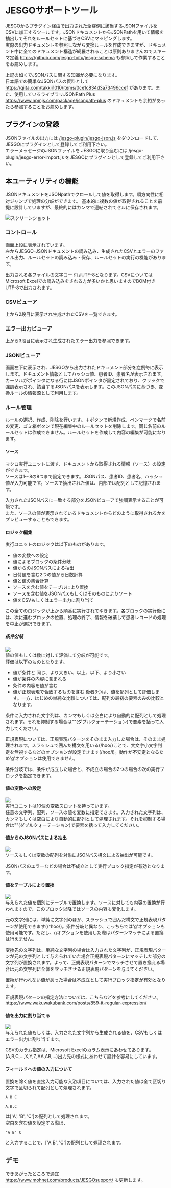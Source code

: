 # JESGOサポートツール
JESGOからプラグイン経由で出力された全症例に該当するJSONファイルをCSVに加工するツールです。JSONドキュメントからJSONPathを用いて情報を抽出してそれをルールセットに基づきCSVにマッピングします。  
実際の出力ドキュメントを参照しながら変換ルールを作成できますが、ドキュメント中に全てのドキュメント構造が網羅されることは原則ありませんのでスキーマ定義 https://github.com/jesgo-toitu/jesgo-schema も参照して作業することをお薦めします。

上記の如くでJSONパスに関する知識が必要になります。  
日本語での簡単なJSONパスの資料として https://qiita.com/takkii1010/items/0ce1c834d3a73496ccef があります。また、使用しているライブラリJSONPath Plus https://www.npmjs.com/package/jsonpath-plus のドキュメントも余裕があったら参照することをお薦めします。 

## プラグインの登録
JSONファイルの出力には [/jesgo-plugin/jesgo-json.js](jesgo-plugin/jesgo-json.js) をダウンロードして、JESGOにプラグインとして登録してご利用下さい。  
エラーメッセージのJSONファイルを JESGOに取り込むには /jesgo-plugin/jesgo-error-import.js をJESGOにプラグインとして登録してご利用下さい。

## 本ユーティリティの機能
JSONドキュメントをJSONpathでクロールして値を取得します。順方向性に相対ジャンプで処理の分岐ができます。
基本的に複数の値が取得されることを前提に設計していますが、最終的にはカンマで連結されてセルに保存されます。

![スクリーンショット](doc/screenshot.png)

### コントロール
画面上段に表示されています。  
左からJESGO-JSONドキュメントの読み込み、生成されたCSVとエラーのファイル出力、ルールセットの読み込み・保存、ルールセットの実行の機能があります。

出力される各ファイルの文字コードはUTF-8となります。CSVについてはMicrosoft Excelでの読み込みをされる方が多いかと思いますのでBOM付きUTF-8で出力されます。

### CSVビューア
上から2段目に表示され生成されたCSVを一覧できます。

### エラー出力ビューア
上から3段目に表示され生成されたエラー出力を参照できます。

### JSONビューア
画面左下に表示され、JESGOから出力されたドキュメント部分を症例毎に表示します。ドキュメント情報としてハッシュ値、患者ID、患者名が表示されます。   
カーソルがポインタになる行にはJSONポインタが設定されており、クリックで強調表示され、該当するJSONパスを表示します。このJSONパスに基づき、変換ルールの情報源として利用します。

### ルール管理
ルールの選択、作成、削除を行います。＋ボタンで新規作成、ペンマークで名前の変更、ゴミ箱ボタンで現在編集中のルールセットを削除します。同じ名前のルールセットは作成できません。ルールセットを作成して内容の編集が可能になります。

#### ソース
マクロ実行ユニットに渡す、ドキュメントから取得される情報（ソース）の設定ができます。  
ソースは1～8の8つまで設定できます。JSONパス、患者ID、患者名、ハッシュ値が入力可能です。ソースで抽出された値は、内部では配列として記憶されます。

入力されたJSONパスに一致する部分をJSONビューアで強調表示することが可能です。  
また、ソースの値が表示されているドキュメントからどのように取得されるかをプレビューすることもできます。

#### ロジック編集
実行ユニットのロジックは以下のものがあります。
- 値の変数への設定
- 値によるブロックの条件分岐
- 値からのJSONパスによる抽出
- 日付値を含む2つの値から日数計算
- 値と値の集合計算
- ソースを含む値をテーブルにより置換
- ソースを含む値をJSONパスもしくはそのものによりソート
- 値をCSVもしくはエラー出力に割り当て

この全てのロジックが上から順番に実行されてゆきます。各ブロックの実行後には、次に進むブロックの位置、処理の終了、情報を破棄して患者レコードの処理を中止が選択できます。

##### 条件分岐
![](doc/operator.png)   
値の値もしくは数に対して評価して分岐が可能です。  
評価は以下のものとなります。
- 値が条件と 同じ、より大きい、以上、以下、より小さい
- 値が条件の内容に含まれる
- 条件の内容を値が含む
- 値が正規表現で合致するものを含む
後者3つは、値を配列として評価します。一方、はじめの単純な比較については、配列の最初の要素のみの比較となります。  

条件に入力された文字列は、カンマもしくは空白により自動的に配列として処理されます。それを抑制する場合は""(ダブルクォーテーション)で要素を括って入力してください。

正規表現については、正規表現パターンをそのまま入力した場合は、そのまま処理されます。スラッシュで囲んだ構文を用いる(/hoo/)ことで、大文字小文字判定を無視するなどのオプションが設定できます(/hoo/i)。動作が不安定となるため'g'オプションは使用できません。

条件分岐では、条件が成立した場合と、不成立の場合の2つの場合の次の実行ブロックを指定できます。

#### 値の変数への設定
![](doc/variables.png)   
実行ユニットは10個の変数スロットを持っています。  
任意の文字列、配列、ソースの値を変数に指定できます。入力された文字列は、カンマもしくは空白により自動的に配列として処理されます。それを抑制する場合は""(ダブルクォーテーション)で要素を括って入力してください。

#### 値からのJSONパスによる抽出
![](doc/query.png)   
ソースもしくは変数の配列を対象にJSONパス構文による抽出が可能です。  

JSONパスのエラーなどの場合は不成立として実行ブロック指定が有効となります。

#### 値をテーブルにより置換
![](doc/translation.png)   
与えられた値を個別にテーブルで置換します。ソースに対しても内容の置換が行われますので、このブロック以降ではソースの内容も変化します。  

元の文字列には、単純に文字列のほか、スラッシュで囲んだ構文で正規表現パターンが使用できます(/^hoo/)。条件分岐と異なり、こっちらでは'g'オプションも使用可能です。ただし、gオプションを使用した際はパターンマッチによる置換は行えません。

変換先の文字列は、単純な文字列の場合は入力された文字列が、正規表現パターンが元の文字列として与えられていた場合正規表現パターンにマッチした部分の文字列が置換されます。よって、正規表現パターンでマッチさせて置き換える場合は元の文字列に全体をマッチさせる正規表現パターンを与えてください。

置換が行われない値があった場合は不成立として実行ブロック指定が有効となります。

正規表現パターンの指定方法については、こちらなどを参考にしてください。https://www.wakuwakubank.com/posts/859-it-regular-expression/

#### 値を出力に割り当てる
![](doc/assign.png)   
与えられた値もしくは、入力された文字列から生成される値を、CSVもしくはエラー出力に割り当てます。

CSVのカラム指定は、Microsoft Excelのカラム表示にあわせてあります。(A,B,C,...,X,Y,Z,AA,AB,...)出力先の様式にあわせて設計を容易にしています。

#### フィールドへの値の入力について
置換を除く値を直接入力可能な入浴項目については、入力された値は全て区切り文字で区切られて配列として処理されます。  
```
A B C
```
```
A,B,C
```
は['A', 'B', 'C']の配列として処理されます。  
空白を含む値を設定する際は、
```
"A B" C
```
と入力することで、['A B', 'C']の配列として処理されます。

## デモ
できあがったところで適宜 https://www.mohnet.com/products/JESGOsupport/ も更新します。
